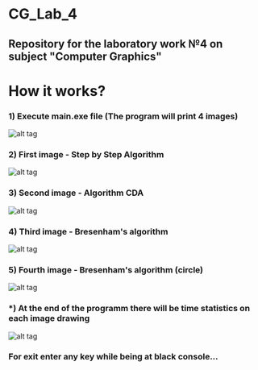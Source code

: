 # CG_Lab_4
## Repository for the laboratory work №4 on subject "Computer Graphics"
# How it works?
### 1) Execute main.exe file (The program will print 4 images)
![alt tag](https://i.ibb.co/jwzLvTJ/2021-04-19-155935.png)​
### 2) First image - Step by Step Algorithm 
![alt tag](https://i.ibb.co/wCCv8kB/2021-04-19-160553.png)​
### 3) Second image - Algorithm CDA 
![alt tag](https://i.ibb.co/0r1YDYW/2021-04-19-160700.png)​
### 4) Third image - Bresenham's algorithm 
![alt tag](https://i.ibb.co/GstBBDw/2021-04-19-160753.png)​
### 5) Fourth image - Bresenham's algorithm (circle) 
![alt tag](https://i.ibb.co/k4mK5sn/2021-04-19-160827.png)​
### *) At the end of the programm there will be time statistics on each image drawing
![alt tag](https://i.ibb.co/jD7v698/2021-04-19-160920.png)​
### For exit enter any key while being at black console...
